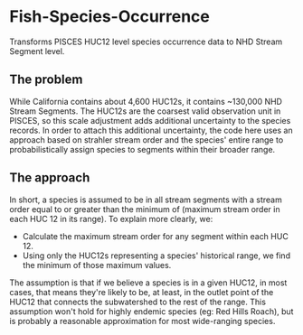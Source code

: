# Fish-Species-Occurrence
Transforms PISCES HUC12 level species occurrence data to NHD Stream Segment level.

## The problem
While California contains about 4,600 HUC12s, it contains ~130,000 NHD Stream Segments. The HUC12s are the coarsest
valid observation unit in PISCES, so this scale adjustment adds additional uncertainty to the species records. In order
to attach this additional uncertainty, the code here uses an approach based on strahler stream order and the species'
entire range to probabilistically assign species to segments within their broader range.

## The approach
In short, a species is assumed to be in all stream segments with a stream order equal to or greater than the minimum of
(maximum stream order in each HUC 12 in its range). To explain more clearly, we:
* Calculate the maximum stream order for any segment within each HUC 12.
* Using only the HUC12s representing a species' historical range, we find the minimum of those maximum values.

The assumption is that if we believe a species is in a given HUC12, in most cases, that means they're likely to be,
at least, in the outlet point of the HUC12 that connects the subwatershed to the rest of the range. This assumption
won't hold for highly endemic species (eg: Red Hills Roach), but is probably a reasonable approximation for most
wide-ranging species.
